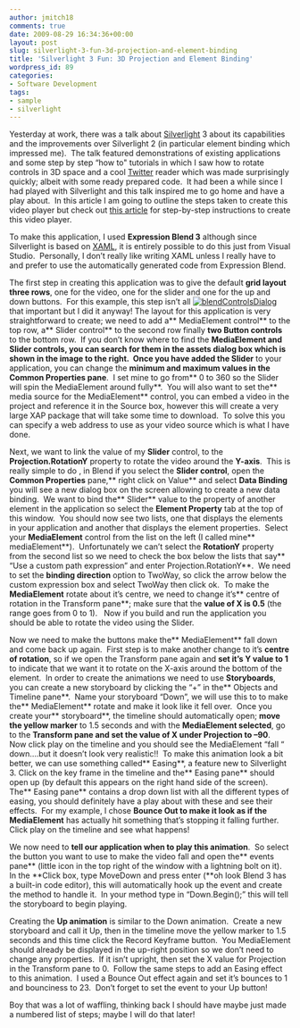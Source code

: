 ```yaml
---
author: jmitch18
comments: true
date: 2009-08-29 16:34:36+00:00
layout: post
slug: silverlight-3-fun-3d-projection-and-element-binding
title: 'Silverlight 3 Fun: 3D Projection and Element Binding'
wordpress_id: 89
categories:
- Software Development
tags:
- sample
- silverlight
---
```


Yesterday at work, there was a talk about [Silverlight](http://www.silverlight.net) 3 about its capabilities and the improvements over Silverlight 2 (in particular element binding which impressed me).  The talk featured demonstrations of existing applications and some step by step “how to" tutorials in which I saw how to rotate controls in 3D space and a cool [Twitter](http://www.twitter.com) reader which was made surprisingly quickly; albeit with some ready prepared code.  It had been a while since I had played with Silverlight and this talk inspired me to go home and have a play about.  In this article I am going to outline the steps taken to create this video player but check out [this article](http://www.jason-mitchell.com/index.php/2009/08/30/silverlight-3-rotating-video-player/) for step-by-step instructions to create this video player.


<!-- more -->


To make this application, I used **Expression Blend 3** although since Silverlight is based on [XAML](http://en.wikipedia.org/wiki/XAML), it is entirely possible to do this just from Visual Studio.  Personally, I don’t really like writing XAML unless I really have to and prefer to use the automatically generated code from Expression Blend.




The first step in creating this application was to give the default **grid layout three rows**, one for the video, one for the slider and one for the up and down buttons.  For this example, this step isn’t all [![blendControlsDialog](http://www.jason-mitchell.com/images/blog/Silverlight3Fun3DProjectionandElementBin_D20F/blendControlsDialog_thumb.jpg)](http://www.jason-mitchell.com/images/blog/Silverlight3Fun3DProjectionandElementBin_D20F/blendControlsDialog.jpg)that important but I did it anyway! The layout for this application is very straightforward to create; we need to add a** MediaElement control** to the top row, a** Slider control** to the second row finally **two Button controls** to the bottom row.  If you don’t know where to find the **MediaElement **and **Slider** controls, you can search for them in the **assets dialog box** which is shown in the image to the right.  Once you have added the** Slider** to your application, you can change the **minimum and maximum values in the Common Properties pane**.  I set mine to go from** 0 to 360 so the Slider will spin the MediaElement around fully**.  You will also want to set the** media source for the MediaElement** control, you can embed a video in the project and reference it in the Source box, however this will create a very large XAP package that will take some time to download.  To solve this you can specify a web address to use as your video source which is what I have done.




Next, we want to link the value of my **Slider** control, to the **Projection.RotationY** property to rotate the video around the **Y-axis**.  This is really simple to do , in Blend if you select the **Slider control**, open the **Common Properties** pane,** right click on Value** and select **Data Binding** you will see a new dialog box on the screen allowing to create a new data binding.  We want to bind the** Slider** value to the property of another element in the application so select the **Element Property** tab at the top of this window.  You should now see two lists, one that displays the elements in your application and another that displays the element properties.  Select your **MediaElement** control from the list on the left (I called mine** mediaElement**).  Unfortunately we can’t select the **RotationY** property from the second list so we need to check the box below the lists that say** “Use a custom path expression” and enter Projection.RotationY**.  We need to set the **binding direction** option to TwoWay, so click the arrow below the custom expression box and select TwoWay then click ok.  To make the **MediaElement** rotate about it’s centre, we need to change it’s** centre of rotation in the Transform pane**; make sure that the **value of X is 0.5** (the range goes from 0 to 1).   Now if you build and run the application you should be able to rotate the video using the Slider.




Now we need to make the buttons make the** MediaElement** fall down and come back up again.  First step is to make another change to it’s **centre of rotation**, so if we open the Transform pane again and **set it’s Y value to 1** to indicate that we want it to rotate on the X-axis around the bottom of the element.  In order to create the animations we need to use **Storyboards**, you can create a new storyboard by clicking the “+” in the** Objects and Timeline pane**.  Name your storyboard “Down”, we will use this to to make the** MediaElement** rotate and make it look like it fell over.  Once you create your** storyboard**, the timeline should automatically open; **move the yellow marker** to 1.5 seconds and with the **MediaElement selected**, go to the **Transform pane and set the value of X under Projection to –90**.  Now click play on the timeline and you should see the MediaElement “fall “ down….but it doesn’t look very realistic!!  To make this animation look a bit better, we can use something called** Easing**, a feature new to Silverlight 3. Click on the key frame in the timeline and the** Easing pane** should open up (by default this appears on the right hand side of the screen).  The** Easing pane** contains a drop down list with all the different types of easing, you should definitely have a play about with these and see their effects.  For my example, I chose **Bounce Out **to make it look as if the** MediaElement** has actually hit something that’s stopping it falling further.  Click play on the timeline and see what happens!


We now need to **tell our application when to play this animation**.  So select the button you want to use to make the video fall and open the** events pane** (little icon in the top right of the window with a lightning bolt on it).  In the **Click box, type MoveDown and press enter (**oh look Blend 3 has a built-in code editor), this will automatically hook up the event and create the method to handle it.  In your method type in “Down.Begin();” this will tell the storyboard to begin playing.

Creating the **Up animation** is similar to the Down animation.  Create a new storyboard and call it Up, then in the timeline move the yellow marker to 1.5 seconds and this time click the Record Keyframe button.  You MediaElement should already be displayed in the up-right position so we don’t need to change any properties.  If it isn’t upright, then set the X value for Projection in the Transform pane to 0.  Follow the same steps to add an Easing effect to this animation.  I used a Bounce Out effect again and set it’s bounces to 1 and bounciness to 23.  Don’t forget to set the event to your Up button!

Boy that was a lot of waffling, thinking back I should have maybe just made a numbered list of steps; maybe I will do that later!
